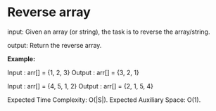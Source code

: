 # Reverse array

input: Given an array (or string), the task is to reverse the array/string.

output: Return the reverse array.

**Example:**

Input  : arr[] = {1, 2, 3}
Output : arr[] = {3, 2, 1}

Input :  arr[] = {4, 5, 1, 2}
Output : arr[] = {2, 1, 5, 4}

Expected Time Complexity: O(|S|).
Expected Auxiliary Space: O(1).